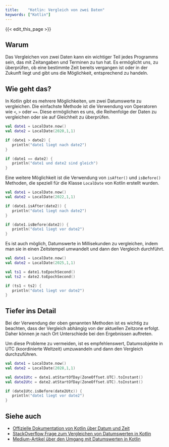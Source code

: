 ```yaml
---
title:    "Kotlin: Vergleich von zwei Daten"
keywords: ["Kotlin"]
---
```


{{< edit_this_page >}}

## Warum

Das Vergleichen von zwei Daten kann ein wichtiger Teil jedes Programms sein, das mit Zeitangaben und Terminen zu tun hat. Es ermöglicht uns, zu überprüfen, ob eine bestimmte Zeit bereits vergangen ist oder in der Zukunft liegt und gibt uns die Möglichkeit, entsprechend zu handeln.

## Wie geht das?

In Kotlin gibt es mehrere Möglichkeiten, um zwei Datumswerte zu vergleichen. Die einfachste Methode ist die Verwendung von Operatoren wie `<`, `>` oder `==`. Diese ermöglichen es uns, die Reihenfolge der Daten zu vergleichen oder sie auf Gleichheit zu überprüfen.

```Kotlin
val date1 = LocalDate.now()
val date2 = LocalDate(2020,1,1)

if (date1 > date2) {
   println("date1 liegt nach date2")
}

if (date1 == date2) {
   println("date1 und date2 sind gleich")
}
```

Eine weitere Möglichkeit ist die Verwendung von `isAfter()` und `isBefore()` Methoden, die speziell für die Klasse `LocalDate` von Kotlin erstellt wurden.

```Kotlin
val date1 = LocalDate.now()
val date2 = LocalDate(2022,1,1)

if (date1.isAfter(date2)) {
   println("date1 liegt nach date2")
}

if (date1.isBefore(date2)) {
   println("date1 liegt vor date2")
}
```

Es ist auch möglich, Datumswerte in Millisekunden zu vergleichen, indem man sie in einen Zeitstempel umwandelt und dann den Vergleich durchführt.

```Kotlin
val date1 = LocalDate.now()
val date2 = LocalDate(2025,1,1)

val ts1 = date1.toEpochSecond()
val ts2 = date2.toEpochSecond()

if (ts1 < ts2) {
   println("date1 liegt vor date2")
}
```

## Tiefer ins Detail

Bei der Verwendung der oben genannten Methoden ist es wichtig zu beachten, dass der Vergleich abhängig von der aktuellen Zeitzone erfolgt. Daher können je nach Ort Unterschiede bei den Ergebnissen auftreten.

Um diese Probleme zu vermeiden, ist es empfehlenswert, Datumsobjekte in UTC (koordinierte Weltzeit) umzuwandeln und dann den Vergleich durchzuführen.

```Kotlin
val date1 = LocalDate.now()
val date2 = LocalDate(2028,1,1)

val date1Utc = date1.atStartOfDay(ZoneOffset.UTC).toInstant()
val date2Utc = date2.atStartOfDay(ZoneOffset.UTC).toInstant()

if (date1Utc.isBefore(date2Utc)) {
   println("date1 liegt vor date2")
}
```

## Siehe auch

- [Offizielle Dokumentation von Kotlin über Datum und Zeit](https://kotlinlang.org/docs/datetime.html)
- [StackOverflow Frage zum Vergleichen von Datumswerten in Kotlin](https://stackoverflow.com/questions/48342043/compare-between-two-localdate-in-java-8)
- [Medium-Artikel über den Umgang mit Datumswerten in Kotlin](https://medium.com/@kenkyee/working-with-dates-using-kotlin-2feb24c72d3a)